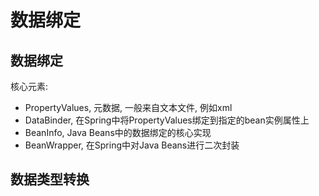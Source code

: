 # 数据绑定

## 数据绑定

核心元素:

- PropertyValues, 元数据, 一般来自文本文件, 例如xml
- DataBinder, 在Spring中将PropertyValues绑定到指定的bean实例属性上
- BeanInfo, Java Beans中的数据绑定的核心实现
- BeanWrapper, 在Spring中对Java Beans进行二次封装

## 数据类型转换

